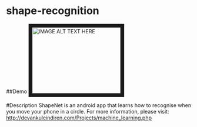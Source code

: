shape-recognition
=================

##Demo
<a href="http://www.youtube.com/watch?feature=player_embedded&v=yThD9sah-N4
" target="_blank"><img src="http://img.youtube.com/vi/yThD9sah-N4/0.jpg" 
alt="IMAGE ALT TEXT HERE" width="240" height="180" border="10" /></a>

#Description
ShapeNet is an android app that learns how to recognise when you move your phone in a circle. For more information, please visit: http://devankuleindiren.com/Projects/machine_learning.php
